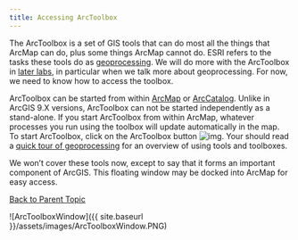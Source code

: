 ```yaml
---
title: Accessing ArcToolbox
---
```


The ArcToolbox is a set of GIS tools that can do most all the things that ArcMap can do, plus some things ArcMap cannot do. ESRI refers to the tasks these tools do as [geoprocessing](http://help.arcgis.com/en/arcgisdesktop/10.0/help/index.html#/What_is_geoprocessing/002s00000001000000/). We will do more with the ArcToolbox in [later labs](http://gis.joewheaton.org/assignments/labs), in particular when we talk more about geoprocessing. For now, we need to know how to access the toolbox. 

ArcToolbox can be started from within [ArcMap](http://gis.joewheaton.org/assignments/labs/lab01/getting-organized-and-oriented/arcgis-10-desktop-orientation/working-with-arcmap) or [ArcCatalog](http://gis.joewheaton.org/assignments/labs/lab01/getting-organized-and-oriented/arcgis-10-desktop-orientation/working-with-arccatalog). Unlike in ArcGIS 9.X versions, ArcToolbox can not be started independently as a stand-alone.  If you start ArcToolbox from within ArcMap, whatever processes you run using the toolbox will update automatically in the map. 
To start ArcToolbox, click on the ArcToolbox button ![img](http://gis.joewheaton.org/_/rsrc/1294535172518/assignments/labs/lab01/getting-organized-and-oriented/arcgis-10-desktop-orientation/working-with-arctoolbox/ArcToolboxButton.PNG). Your should read a [quick tour of geoprocessing](http://help.arcgis.com/en/arcgisdesktop/10.0/help/index.html#/A_quick_tour_of_geoprocessing/002s00000002000000/) for an overview of using tools and toolboxes.

We won’t cover these tools now, except to say that it forms an important component of ArcGIS. This floating window may be docked into ArcMap for easy access. 

 [Back to Parent Topic](http://gis.joewheaton.org/assignments/labs/lab01/getting-organized-and-oriented/arcgis-10-desktop-orientation)

![ArcToolboxWindow]({{ site.baseurl }}/assets/images/ArcToolboxWindow.PNG)
